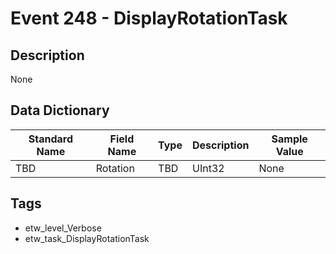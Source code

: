 # Event 248 - DisplayRotationTask

## Description
None

## Data Dictionary
|Standard Name|Field Name|Type|Description|Sample Value|
|---|---|---|---|---|
|TBD|Rotation|TBD|UInt32|None|None|

## Tags
* etw_level_Verbose
* etw_task_DisplayRotationTask